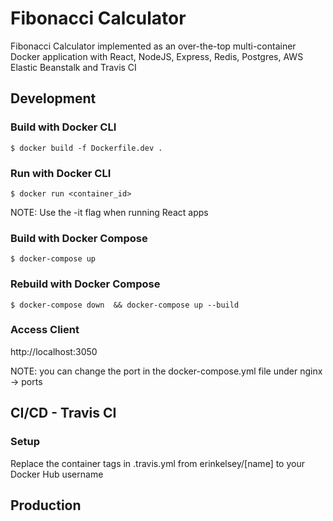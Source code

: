 # Fibonacci Calculator

Fibonacci Calculator implemented as an over-the-top multi-container Docker application with React, NodeJS, Express, Redis, Postgres, AWS Elastic Beanstalk and Travis CI

## Development

### Build with Docker CLI

    $ docker build -f Dockerfile.dev .

### Run with Docker CLI

    $ docker run <container_id>

NOTE: Use the -it flag when running React apps

### Build with Docker Compose

    $ docker-compose up

### Rebuild with Docker Compose

    $ docker-compose down  && docker-compose up --build

### Access Client

http://localhost:3050

NOTE: you can change the port in the docker-compose.yml file under nginx -> ports

## CI/CD - Travis CI

### Setup

Replace the container tags in .travis.yml from erinkelsey/[name] to your Docker Hub username

## Production
